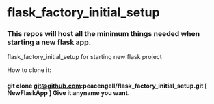 # flask_factory_initial_setup

### This repos will host all the minimum things needed when starting a new flask app.
flask_factory_initial_setup for starting new flask project

How to clone it:
#### git clone git@github.com:peacengell/flask_factory_initial_setup.git  [ NewFlaskApp ] Give it anyname you want.
